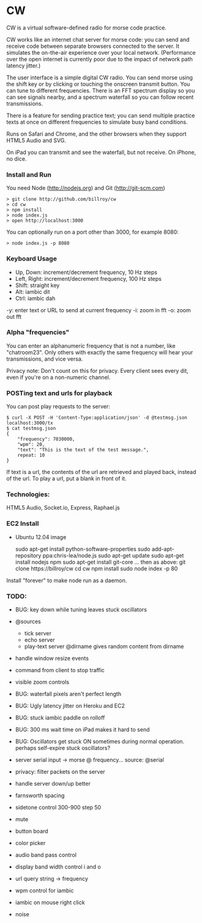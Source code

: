 # CW

CW is a virtual software-defined radio for morse code practice.

CW works like an internet chat server for morse code: you can send and receive code between separate browsers connected to the server.  It simulates the on-the-air experience over your local network.  (Performance over the open internet is currently poor due to the impact of network path latency jitter.)

The user interface is a simple digital CW radio.  You can send morse using the shift key or by clicking or touching the onscreen transmit button.  You can tune to different frequencies.  There is an FFT spectrum display so you can see signals nearby, and a spectrum waterfall so you can follow recent transmissions.

There is a feature for sending practice text; you can send multiple practice texts at once on different frequencies to simulate busy band conditions.

Runs on Safari and Chrome, and the other browsers when they support HTML5 Audio and SVG.  

On iPad you can transmit and see the waterfall, but not receive.  On iPhone, no dice.

### Install and Run

You need Node (http://nodejs.org) and Git (http://git-scm.com)

	> git clone http://github.com/billroy/cw
	> cd cw
	> npm install
	> node index.js
	> open http://localhost:3000

You can optionally run on a port other than 3000, for example 8080:

	> node index.js -p 8080

### Keyboard Usage

- Up, Down: increment/decrement frequency, 10 Hz steps
- Left, Right: increment/decrement frequency, 100 Hz steps
- Shift: straight key
- Alt: iambic dit
- Ctrl: iambic dah

-y: enter text or URL to send at current frequency
-i: zoom in fft
-o: zoom out fft


### Alpha "frequencies"

You can enter an alphanumeric frequency that is not a number, like "chatroom23".  Only others with exactly the same frequency will hear your transmissions, and vice versa.

Privacy note: Don't count on this for privacy.  Every client sees every dit, even if you're on a non-numeric channel.


### POSTing text and urls for playback

You can post play requests to the server:

	$ curl -X POST -H 'Content-Type:application/json' -d @testmsg.json localhost:3000/tx
	$ cat testmsg.json 
	{
		"frequency": 7030000,
		"wpm": 20,
		"text": "This is the text of the test message.",
		repeat: 10
	}

If text is a url, the contents of the url are retrieved and played back, instead of the url.  To play a url, put a blank in front of it.

### Technologies:

HTML5 Audio, Socket.io, Express, Raphael.js

### EC2 Install

- Ubuntu 12.04 image

	sudo apt-get install python-software-properties
	sudo add-apt-repository ppa:chris-lea/node.js
	sudo apt-get update
	sudo apt-get install nodejs npm
	sudo apt-get install git-core
	... then as above:
	git clone https://billroy/cw
	cd cw
	npm install
	sudo node index -p 80

Install "forever" to make node run as a daemon.
	
### TODO:

- BUG: key down while tuning leaves stuck oscillators

- @sources
	- tick server
	- echo server
	- play-text server
		@dirname gives random content from dirname

- handle window resize events
- command from client to stop traffic
- visible zoom controls

- BUG: waterfall pixels aren't perfect length

- BUG: Ugly latency jitter on Heroku and EC2

- BUG: stuck iambic paddle on rolloff
- BUG: 300 ms wait time on iPad makes it hard to send

- BUG: Oscillators get stuck ON sometimes during normal operation.  perhaps self-expire stuck oscillators?

- server serial input -> morse @ frequency...
	source: @serial

- privacy: filter packets on the server



- handle server down/up better

- farnsworth spacing
- sidetone control 300-900 step 50	

- mute

- button board

- color picker
- audio band pass control
- display band width control
	i and o
- url query string -> frequency
- wpm control for iambic
- iambic on mouse right click

- noise
